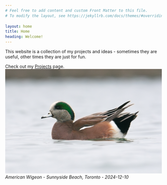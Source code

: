 ```yaml
---
# Feel free to add content and custom Front Matter to this file.
# To modify the layout, see https://jekyllrb.com/docs/themes/#overriding-theme-defaults

layout: home
title: Home
heading: Welcome!
---
```

This website is a collection of my projects and ideas - sometimes they are useful, other times they are just for fun.

Check out my [Projects](/projects/) page.
![Image](/assets/images/2024-12-10_AMWI.jpg)
*American Wigeon - Sunnyside Beach, Toronto - 2024-12-10*